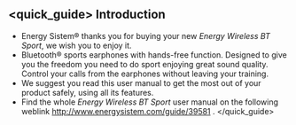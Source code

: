 ## <quick_guide> Introduction

* Energy Sistem® thanks you for buying your new *Energy Wireless BT Sport*, we wish you to enjoy it.
* Bluetooth® sports earphones with hands-free function. Designed to give you the freedom you need to do sport enjoying great sound quality. Control your calls from the earphones without leaving your training.
* We suggest you read this user manual to get the most out of your product safely, using all its features.
* <unique>Find the whole *Energy Wireless BT Sport* user manual on the following weblink http://www.energysistem.com/guide/39581 </unique>. </quick_guide>
